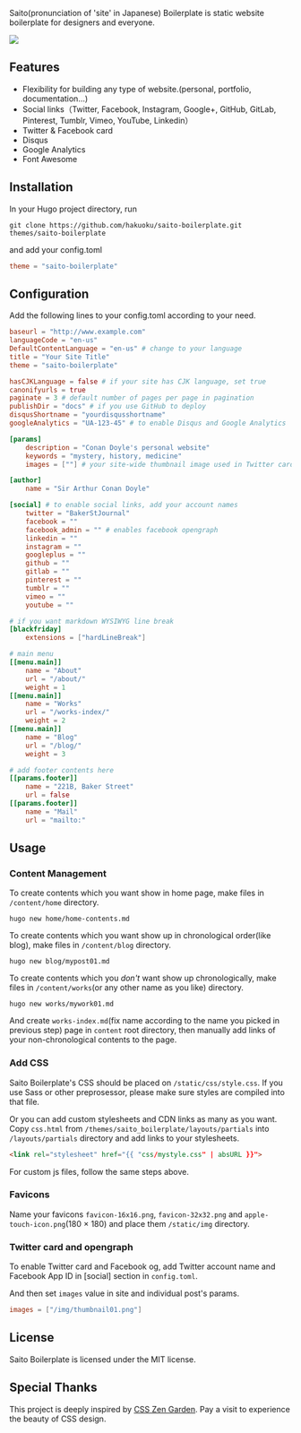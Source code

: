 Saito(pronunciation of 'site' in Japanese) Boilerplate is static website boilerplate for designers and everyone.

![](https://github.com/hakuoku/hugo-saito-boilerplate/blob/master/images/screenshot.png)

## Features
- Flexibility for building any type of website.(personal, portfolio, documentation...)
- Social links（Twitter, Facebook, Instagram, Google+, GitHub, GitLab, Pinterest, Tumblr, Vimeo, YouTube, Linkedin）
- Twitter & Facebook card
- Disqus
- Google Analytics
- Font Awesome

## Installation
In your Hugo project directory, run

```
git clone https://github.com/hakuoku/saito-boilerplate.git themes/saito-boilerplate
```

and add your config.toml

```toml
theme = "saito-boilerplate"
```

## Configuration
Add the following lines to your config.toml according to your need.

```toml
baseurl = "http://www.example.com"
languageCode = "en-us"
DefaultContentLanguage = "en-us" # change to your language
title = "Your Site Title"
theme = "saito-boilerplate"

hasCJKLanguage = false # if your site has CJK language, set true
canonifyurls = true
paginate = 3 # default number of pages per page in pagination
publishDir = "docs" # if you use GitHub to deploy
disqusShortname = "yourdisqusshortname"
googleAnalytics = "UA-123-45" # to enable Disqus and Google Analytics

[params]
    description = "Conan Doyle's personal website"
    keywords = "mystery, history, medicine"
    images = [""] # your site-wide thumbnail image used in Twitter card and opengraph

[author]
    name = "Sir Arthur Conan Doyle"

[social] # to enable social links, add your account names
    twitter = "BakerStJournal"
    facebook = ""
    facebook_admin = "" # enables facebook opengraph
    linkedin = ""
    instagram = ""
    googleplus = ""
    github = ""
    gitlab = ""
    pinterest = ""
    tumblr = ""
    vimeo = ""
    youtube = ""

# if you want markdown WYSIWYG line break
[blackfriday]
    extensions = ["hardLineBreak"]

# main menu
[[menu.main]]
    name = "About"
    url = "/about/"
    weight = 1
[[menu.main]]
    name = "Works"
    url = "/works-index/"
    weight = 2
[[menu.main]]
    name = "Blog"
    url = "/blog/"
    weight = 3

# add footer contents here
[[params.footer]]
    name = "221B, Baker Street"
    url = false
[[params.footer]]
    name = "Mail"
    url = "mailto:"
```

## Usage
### Content Management
To create contents which you want show in home page, make files in `/content/home` directory.

```
hugo new home/home-contents.md
```

To create contents which you want show up in chronological order(like blog), make files in `/content/blog` directory.

```
hugo new blog/mypost01.md
```

To create contents which you *don't* want show up chronologically, make files in `/content/works`(or any other name as you like) directory.

```
hugo new works/mywork01.md
```

And create `works-index.md`(fix name according to the name you picked in previous step) page in `content` root directory, then manually add links of your non-chronological contents to the page.

### Add CSS
Saito Boilerplate's CSS should be placed on `/static/css/style.css`. If you use Sass or other preprosessor, please make sure styles are compiled into that file.

Or you can add custom stylesheets and CDN links as many as you want. Copy `css.html` from `/themes/saito_boilerplate/layouts/partials` into `/layouts/partials` directory and add links to your stylesheets.

```html
<link rel="stylesheet" href="{{ "css/mystyle.css" | absURL }}">
```

For custom js files, follow the same steps above.

### Favicons
Name your favicons `favicon-16x16.png`, `favicon-32x32.png` and `apple-touch-icon.png`(180 × 180) and place them `/static/img` directory.

### Twitter card and opengraph
To enable Twitter card and Facebook og, add Twitter account name and Facebook App ID in [social] section in `config.toml`.

And then set `images` value in site and individual post's params.

```toml
images = ["/img/thumbnail01.png"]
```

## License
Saito Boilerplate is licensed under the MIT license.

## Special Thanks
This project is deeply inspired by [CSS Zen Garden](http://csszengarden.com/). Pay a visit to experience the beauty of CSS design.
